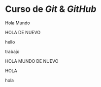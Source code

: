 # Curso de _Git_ & _GitHub_

Hola Mundo

HOLA DE NUEVO

hello

trabajo

HOLA MUNDO DE NUEVO

HOLA

hola